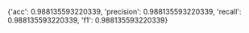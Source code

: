 {'acc': 0.988135593220339, 'precision': 0.988135593220339, 'recall': 0.988135593220339, 'f1': 0.988135593220339}
